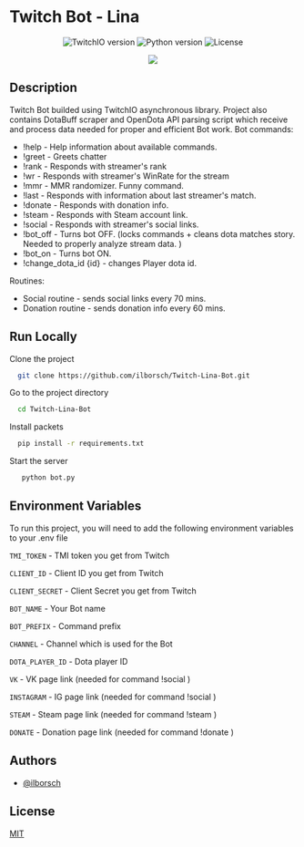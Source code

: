 # Twitch Bot - Lina

<p align="center">
    <img src="https://img.shields.io/badge/TwitchIO%20v.-2.6.0-brightgreen" alt="TwitchIO version">
    <img src="https://img.shields.io/badge/Python-3.9-green" alt="Python version">
    <img src="https://img.shields.io/badge/License-MIT-yellow" alt="License">
</p>
<p align="center">
    <img src="https://srv4.imgonline.com.ua/result_img/imgonline-com-ua-Resize-2dw0DqERAH0.png">
</p>

## Description


Twitch Bot builded using TwitchIO asynchronous library. Project also contains DotaBuff scraper and OpenDota API parsing script which receive and process data needed for proper and efficient Bot work.
Bot commands:

- !help - Help information about available commands.
- !greet - Greets chatter
- !rank - Responds with streamer's rank
- !wr - Responds with streamer's WinRate for the stream
- !mmr - MMR randomizer. Funny command.
- !last - Responds with information about last streamer's match.
- !donate - Responds with donation info.
- !steam - Responds with Steam account link.
- !social - Responds with streamer's social links.
- !bot_off - Turns bot OFF. (locks commands + cleans dota matches story. Needed to properly analyze stream data. )
- !bot_on - Turns bot ON.
- !change_dota_id {id} - changes Player dota id. 

Routines:

- Social routine - sends social links every 70 mins.
- Donation routine - sends donation info every 60 mins.


## Run Locally

Clone the project

```bash
  git clone https://github.com/ilborsch/Twitch-Lina-Bot.git
```

Go to the project directory

```bash
  cd Twitch-Lina-Bot
```

Install packets

```bash
  pip install -r requirements.txt
```

Start the server

```bash
   python bot.py
```

## Environment Variables

To run this project, you will need to add the following environment variables to your .env file

`TMI_TOKEN` - TMI token you get from Twitch

`CLIENT_ID` - Client ID you get from Twitch

`CLIENT_SECRET` - Client Secret you get from Twitch

`BOT_NAME` - Your Bot name

`BOT_PREFIX` - Command prefix 

`CHANNEL` - Channel which is used for the Bot

`DOTA_PLAYER_ID` - Dota player ID 

`VK` - VK page link (needed for command !social )

`INSTAGRAM` - IG page link (needed for command !social )

`STEAM` - Steam page link (needed for command !steam )

`DONATE` - Donation page link (needed for command !donate )



## Authors

- [@ilborsch](https://www.github.com/ilborsch)


## License

[MIT](https://choosealicense.com/licenses/mit/)
